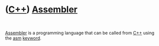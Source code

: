 



 

 

 

 

 

([C++](Cpp.md)) [Assembler](CppAssembler.md)
==============================================

 

[Assembler](CppAssembler.md) is a programming language that can be
called from [C++](Cpp.md) using the [asm](CppAsm.md)
[keyword](CppKeyword.md).

 

 

 

 

 





 




